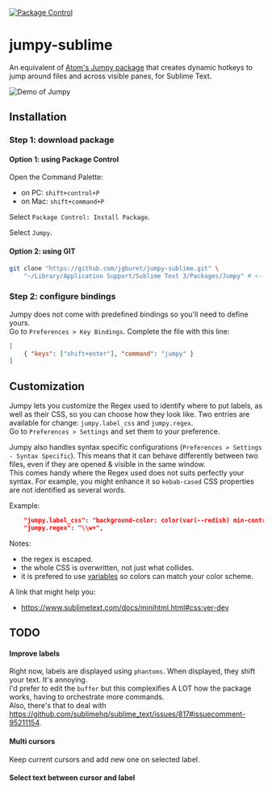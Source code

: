 [![Package Control](https://img.shields.io/packagecontrol/dt/Jumpy)](https://packagecontrol.io/packages/Jumpy)

# jumpy-sublime
An equivalent of [Atom's Jumpy package](https://github.com/DavidLGoldberg/jumpy) that creates dynamic hotkeys to jump around files and across visible panes, for Sublime Text.

![Demo of Jumpy](images/jumpy-in-action.gif)

## Installation

### Step 1: download package
#### Option 1: using Package Control
Open the Command Palette:  
- on PC: `shift+control+P`  
- on Mac: `shift+command+P`  

Select `Package Control: Install Package`.  

Select `Jumpy`.

#### Option 2: using GIT
```bash
git clone "https://github.com/jgburet/jumpy-sublime.git" \
	"~/Library/Application Support/Sublime Text 3/Packages/Jumpy" # <-- MacOS destination
```

### Step 2: configure bindings
Jumpy does not come with predefined bindings so you'll need to define yours.  
Go to `Preferences > Key Bindings`. Complete the file with this line:
```json
[
    { "keys": ["shift+enter"], "command": "jumpy" }
]
```

## Customization
Jumpy lets you customize the Regex used to identify where to put labels, as well as their CSS, so you can choose how they look like. Two entries are available for change: `jumpy.label_css` and `jumpy.regex`.  
Go to `Preferences > Settings` and set them to your preference.  

Jumpy also handles syntax specific configurations (`Preferences > Settings - Syntax Specific`). This means that it can behave differently between two files, even if they are opened & visible in the same window.  
This comes handy where the Regex used does not suits perfectly your syntax. For example, you might enhance it so `kebab-cased` CSS properties are not identified as several words.  

Example:
```json
	"jumpy.label_css": "background-color: color(var(--redish) min-contrast(var(--background) 2.5)); font-size: 0.7rem;",
	"jumpy.regex": "\\w+",
```

Notes:  
- the regex is escaped.  
- the whole CSS is overwritten, not just what collides.  
- it is prefered to use [variables](https://www.sublimetext.com/docs/minihtml.html#variables:ver-dev) so colors can match your color scheme.

A link that might help you:  
- https://www.sublimetext.com/docs/minihtml.html#css:ver-dev  

## TODO
#### Improve labels
Right now, labels are displayed using `phantoms`. When displayed, they shift your text. It's annoying.  
I'd prefer to edit the `buffer` but this complexifies A LOT how the package works, having to orchestrate more commands.  
Also, there's that to deal with https://github.com/sublimehq/sublime_text/issues/817#issuecomment-95211154.

#### Multi cursors
Keep current cursors and add new one on selected label. 

#### Select text between cursor and label
